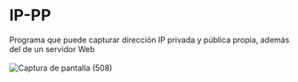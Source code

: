 # IP-PP
Programa que puede capturar dirección IP privada y pública propia, además del de un servidor Web<br><br>
![Captura de pantalla (508)](https://user-images.githubusercontent.com/79738875/110410647-755c9580-8046-11eb-9331-bc0dcf90a178.png)


